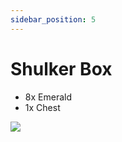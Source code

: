```yaml
---
sidebar_position: 5
---
```


# Shulker Box

- 8x Emerald
- 1x Chest

<img src="/img/shulkerbox.png" />
